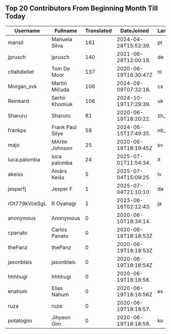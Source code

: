 ## Top 20 Contributors From Beginning Month Till Today ##
|Username|Fullname|Translated|DateJoined|Language|
|--------|--------|----------|----------|-------|
|mansil|Manuela Silva|161|2024-04-28T15:52:39.|pt|
|jprusch|jprusch|140|2021-06-28T12:00:18.|de|
|ctlaltdieliet|Tom De Moor|137|2020-06-19T16:30:47Z|nl|
|Morgan_svk|Martin Mičuda|108|2024-09-09T07:32:18.|cs|
|Reinkard|Serhii Khomiuk|106|2024-10-19T17:29:39.|uk|
|Sharuru|Sharuru|81|2020-06-19T18:20:22.|zh_Hans|
|frankps|Frank Paul Silye|58|2024-06-15T17:49:35.|nb_NO|
|majo|MArtin Johnson|25|2020-06-19T18:19:45Z|sv|
|luca.palomba|luca palomba|24|2025-07-01T11:54:34.|it|
|akeiss|Ainārs Keišs|5|2025-07-04T15:09:25.|lv|
|jesperfj|Jesper F|1|2025-07-04T21:10:10.|da|
|rOt779kVceSgL|R Oyanagi|1|2023-06-16T02:12:43.|ja|
|anonymous|Anonymous|0|2020-06-10T18:34:14.||
|cpanato|Carlos Panato|0|2020-06-19T18:18:53Z||
|thePanz|thePanz|0|2020-06-19T18:18:53Z||
|jasonblais|jasonblais|0|2020-06-19T18:18:54Z||
|hhhhugi|hhhhugi|0|2020-06-19T18:18:56.||
|enahum|Elias  Nahum|0|2020-06-19T18:18:56Z|es|
|ruza|ruza|0|2020-06-19T18:18:57.||
|potatogim|Jihyeon Gim|0|2020-06-19T18:18:58.|ko|
